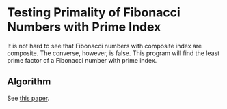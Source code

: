 # Testing Primality of Fibonacci Numbers with Prime Index

It is not hard to see that Fibonacci numbers with composite index are composite. The converse, however, is false. This program will find the least prime factor of a Fibonacci number with prime index.

## Algorithm

See [this paper](https://sriasat.files.wordpress.com/2012/12/fibonacci31.pdf).
